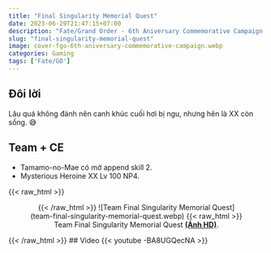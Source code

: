 ```yaml
---
title: "Final Singularity Memorial Quest"
date: 2023-06-29T21:47:15+07:00
description: "Fate/Grand Order - 6th Aniversary Commemorative Campaign -"
slug: "final-singularity-memorial-quest"
image: cover-fgo-6th-aniversary-commemorative-campaign.webp
categories: Gaming
tags: ['Fate/GO']
---
```

## Đôi lời   
Lâu quá không đánh nên canh khúc cuối hơi bị ngu, nhưng hên là XX còn sống. 😅  
## Team + CE
- Tamamo-no-Mae có mở append skill 2.
- Mysterious Heroine XX Lv 100 NP4.  

{{< raw_html >}}  
<figure align="center">{{< /raw_html >}}
![Team Final Singularity Memorial Quest](team-final-singularity-memorial-quest.webp)
{{< raw_html >}}  
<figcaption>Team Final Singularity Memorial Quest <a class="link" href="https://i.imgur.com/OTeWbnK.png" target="_blank" rel="noopener"><b>(Ảnh HD)</a></b>.</figcaption>
</figure>{{< /raw_html >}}
## Video
{{< youtube -BA8UGQecNA >}}

